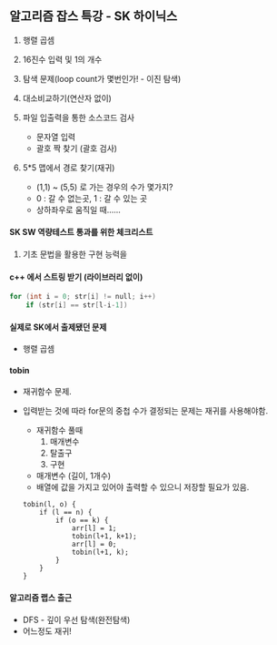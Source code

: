 ## 알고리즘 잡스 특강 - SK 하이닉스

1. 행렬 곱셈

2. 16진수 입력 및 1의 개수

3. 탐색 문제(loop count가 몇번인가! - 이진 탐색)

4. 대소비교하기(연산자 없이)

5. 파일 입출력을 통한 소스코드 검사

   - 문자열 입력
   - 괄호 짝 찾기 (괄호 검사)

6. 5*5 맵에서 경로 찾기(재귀)

   - (1,1) ~ (5,5) 로 가는 경우의 수가 몇가지?
   - 0 : 갈 수 없는곳, 1 : 갈 수 있는 곳
   - 상하좌우로 움직일 때......




#### SK SW 역량테스트 통과를 위한 체크리스트

1. 기초 문법을 활용한 구현 능력을 





#### c++ 에서 스트링 받기 (라이브러리 없이)

```c++
for (int i = 0; str[i] != null; i++)
    if (str[i] == str[l-i-1])
```



#### 실제로 SK에서 출제됐던 문제

- 행렬 곱셈



#### tobin

- 재귀함수 문제.

- 입력받는 것에 따라 for문의 중첩 수가 결정되는 문제는 재귀를 사용해야함.

  - 재귀함수 풀때
    1. 매개변수
    2. 탈출구
    3. 구현
  - 매개변수 (길이, 1개수)
  - 배열에 값을 가지고 있어야 출력할 수 있으니 저장할 필요가 있음.

  ```
  tobin(l, o) {
      if (l == n) {
          if (o == k) {
              arr[l] = 1;
              tobin(l+1, k+1);
              arr[l] = 0;
              tobin(l+1, k);
          }
      }
  }
  ```


#### 알고리즘 랩스 출근

- DFS - 깊이 우선 탐색(완전탐색)
- 어느정도 재귀!



